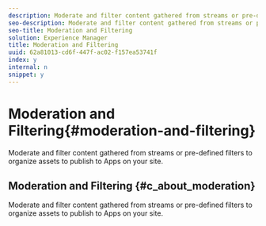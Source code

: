 ```yaml
---
description: Moderate and filter content gathered from streams or pre-defined filters to organize assets to publish to Apps on your site.
seo-description: Moderate and filter content gathered from streams or pre-defined filters to organize assets to publish to Apps on your site.
seo-title: Moderation and Filtering
solution: Experience Manager
title: Moderation and Filtering
uuid: 62a81013-cd6f-447f-ac02-f157ea53741f
index: y
internal: n
snippet: y
---
```


# Moderation and Filtering{#moderation-and-filtering}

Moderate and filter content gathered from streams or pre-defined filters to organize assets to publish to Apps on your site.

## Moderation and Filtering {#c_about_moderation}

Moderate and filter content gathered from streams or pre-defined filters to organize assets to publish to Apps on your site.

<!-- 

c_about_moderation.dita

 -->

